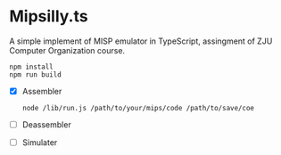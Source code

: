 # Mipsilly.ts
A simple implement of MISP emulator in TypeScript, assingment of ZJU Computer Organization course.

```shell
npm install
npm run build
```

- [x] Assembler
  
  ```shell
  node /lib/run.js /path/to/your/mips/code /path/to/save/coe
  ```
- [ ] Deassembler
- [ ] Simulater